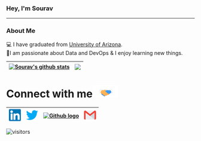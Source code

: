 
<!-- <img src="https://github.com/ManglaSourav/manglasourav/blob/master/Assets/Hi.gif" width="29px">,  --> 
### Hey, I'm Sourav
---
### About Me 
<!-- 🚀 -->
<!-- 💻  I am working at [zfunds](https://www.linkedin.com/company/zfunds/)(Mutual Fund Firm) as a Software Engineer using tech stack ReactJs, NodeJs and AWS. </br> --> 
💻 I have graduated from [University of Arizona](https://www.arizona.edu/).  
👨‍ I am passionate about  Data and DevOps & I enjoy learning new things. </br>

| <a href="https://github-readme-stats.vercel.app/api?username=manglasourav&show_icons=true&include_all_commits=true&theme=buefy&hide_border=true"><img align="center" src="https://github-readme-stats.vercel.app/api?username=manglasourav&show_icons=true&include_all_commits=true&theme=buefy&hide_border=true" alt="Sourav's github stats" /></a> | <a href="https://github.com/manglasourav/github-readme-stats"><img align="center" src="https://github-readme-stats.vercel.app/api/top-langs/?username=manglasourav&layout=compact&theme=buefy&hide_border=true" /></a> |
| ------------- | ------------- |


<!-- ![Sourav's github stats](https://github-readme-stats.vercel.app/api?username=manglasourav&show_icons=true&hide_border=true) -->
<!-- <br /> -->


# Connect with me<img src="https://github.com/ManglaSourav/manglasourav/blob/master/Assets/Handshake.gif" height="32px">

|[<img src="https://github.com/ManglaSourav/manglasourav/blob/master/Assets/Linkedin.svg" alt="Linkedin Logo" width="32">](https://www.linkedin.com/in/souravmangla)|[<img src="https://github.com/manglasourav/manglasourav/blob/master/Assets/Twitter.svg" alt="Twitter Logo" width="32">](https://twitter.com/ManglaSourav) | [<img src="https://cdn.svgporn.com/logos/github-icon.svg" alt="Github logo" width="34">](https://github.com/manglasourav) |[<img src="https://github.com/manglasourav/manglasourav/blob/master/Assets/Gmail.svg" alt="Gmail logo" height="32">](mailto:souravmangla96@gmail.com)
|:---:|:---:|:---:|:---:|


<!-- <br>
<br> -->

![visitors](https://visitor-badge.laobi.icu/badge?page_id=manglasourav)


